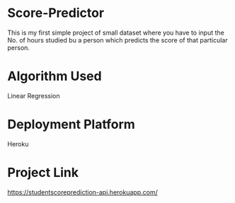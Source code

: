 # Score-Predictor
This is my first simple project of small dataset where you have to input the No. of hours studied bu a person which predicts the score of that particular person.
# Algorithm Used
Linear Regression
# Deployment Platform 
Heroku
# Project Link 
https://studentscoreprediction-api.herokuapp.com/
